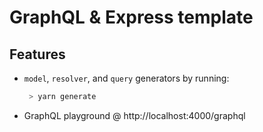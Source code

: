 # GraphQL & Express template

## Features

- `model`, `resolver`, and `query` generators by running:

  ```bash
   > yarn generate
  ```

- GraphQL playground @ http://localhost:4000/graphql
